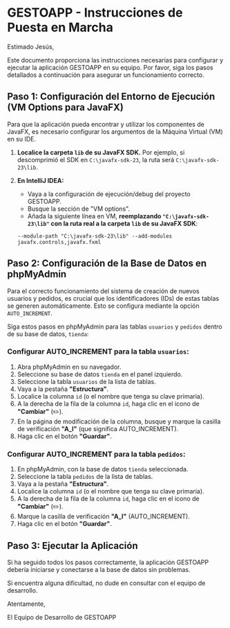 # GESTOAPP - Instrucciones de Puesta en Marcha

Estimado Jesús,

Este documento proporciona las instrucciones necesarias para configurar y ejecutar la aplicación GESTOAPP en su equipo. Por favor, siga los pasos detallados a continuación para asegurar un funcionamiento correcto.

## Paso 1: Configuración del Entorno de Ejecución (VM Options para JavaFX)

Para que la aplicación pueda encontrar y utilizar los componentes de JavaFX, es necesario configurar los argumentos de la Máquina Virtual (VM) en su IDE.

1.  **Localice la carpeta `lib` de su JavaFX SDK.** Por ejemplo, si descomprimió el SDK en `C:\javafx-sdk-23`, la ruta será `C:\javafx-sdk-23\lib`.
2.  **En IntelliJ IDEA:**
    *   Vaya a la configuración de ejecución/debug del proyecto GESTOAPP.
    *   Busque la sección de "VM options".
    *   Añada la siguiente línea en VM, **reemplazando `"C:\javafx-sdk-23\lib"` con la ruta real a la carpeta `lib` de su JavaFX SDK**:

    ```
    --module-path "C:\javafx-sdk-23\lib" --add-modules javafx.controls,javafx.fxml
    ```
    
## Paso 2: Configuración de la Base de Datos en phpMyAdmin

Para el correcto funcionamiento del sistema de creación de nuevos usuarios y pedidos, es crucial que los identificadores (IDs) de estas tablas se generen automáticamente. Esto se configura mediante la opción `AUTO_INCREMENT`.

Siga estos pasos en phpMyAdmin para las tablas `usuarios` y `pedidos` dentro de su base de datos, `tienda`:

### Configurar AUTO_INCREMENT para la tabla `usuarios`:

1.  Abra phpMyAdmin en su navegador.
2.  Seleccione su base de datos `tienda` en el panel izquierdo.
3.  Seleccione la tabla `usuarios` de la lista de tablas.
4.  Vaya a la pestaña **"Estructura"**.
5.  Localice la columna `id` (o el nombre que tenga su clave primaria).
6.  A la derecha de la fila de la columna `id`, haga clic en el icono de **"Cambiar"** (✏️).
7.  En la página de modificación de la columna, busque y marque la casilla de verificación **"A_I"** (que significa AUTO_INCREMENT).
8.  Haga clic en el botón **"Guardar"**.

### Configurar AUTO_INCREMENT para la tabla `pedidos`:

1.  En phpMyAdmin, con la base de datos `tienda` seleccionada.
2.  Seleccione la tabla `pedidos` de la lista de tablas.
3.  Vaya a la pestaña **"Estructura"**.
4.  Localice la columna `id` (o el nombre que tenga su clave primaria).
5.  A la derecha de la fila de la columna `id`, haga clic en el icono de **"Cambiar"** (✏️).
6.  Marque la casilla de verificación **"A_I"** (AUTO_INCREMENT).
7.  Haga clic en el botón **"Guardar"**.

## Paso 3: Ejecutar la Aplicación

Si ha seguido todos los pasos correctamente, la aplicación GESTOAPP debería iniciarse y conectarse a la base de datos sin problemas.

Si encuentra alguna dificultad, no dude en consultar con el equipo de desarrollo.

Atentamente,

El Equipo de Desarrollo de GESTOAPP